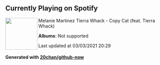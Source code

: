 ## Currently Playing on Spotify

[<img align="left" width="100" src="https://i.scdn.co/image/ab67616d0000b273ec73b51168d3a04d203a41d1">](https://open.spotify.com/album/68s3DYnoXMqMpLtq27Csq6)

Melanie Martinez Tierra Whack - Copy Cat (feat. Tierra Whack)

**Albums**: Not supported

Last updated at 03/03/2021 20:29

#### Generated with [20chan/github-now](https://github.com/20chan/github-now)


<!--
**20chan/20chan** is a ✨ _special_ ✨ repository because its `README.md` (this file) appears on your GitHub profile.

Here are some ideas to get you started:

- 🔭 I’m currently working on ...
- 🌱 I’m currently learning ...
- 👯 I’m looking to collaborate on ...
- 🤔 I’m looking for help with ...
- 💬 Ask me about ...
- 📫 How to reach me: ...
- 😄 Pronouns: ...
- ⚡ Fun fact: ...
-->
